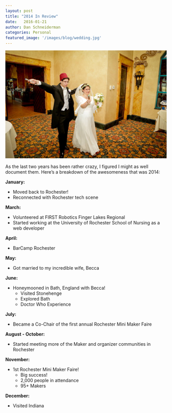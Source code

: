 ```yaml
---
layout: post
title: "2014 In Review"
date:   2016-01-21
author: Dan Schneiderman
categories: Personal
featured_image: '/images/blog/wedding.jpg'
---
```


![](/images/blog/wedding.jpg)

As the last two years has been rather crazy, I figured I might as well document them. Here’s a breakdown of the awesomeness that was 2014:

**January:**

* Moved back to Rochester!
* Reconnected with Rochester tech scene

**March:**

* Volunteered at FIRST Robotics Finger Lakes Regional
* Started working at the University of Rochester School of Nursing as a web developer

**April:**

* BarCamp Rochester

**May:**

* Got married to my incredible wife, Becca

**June:**

* Honeymooned in Bath, England with Becca!
  * Visited Stonehenge
  * Explored Bath
  * Doctor Who Experience

**July:**

* Became a Co-Chair of the first annual Rochester Mini Maker Faire

**August - October:**

* Started meeting more of the Maker and organizer communities in Rochester

**November:**

* 1st Rochester Mini Maker Faire!
  * Big success!
  * 2,000 people in attendance
  * 95+ Makers


**December:**

* Visited Indiana
